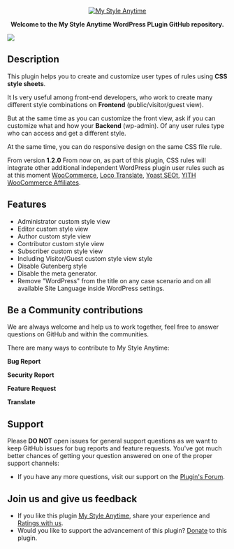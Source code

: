 <p align="center"><a href="https://wordpress.org/plugins/my-style-anytime/"><img src="https://ps.w.org/my-style-anytime/assets/banner-772x250.png" alt="My Style Anytime"></a></p>

**<p align="center">Welcome to the My Style Anytime WordPress PLugin GitHub repository.</p>**

<p><a href="https://wordpress.org/plugins/my-style-anytime/"><img src="[https://ps.w.org/my-style-anytime/assets/screenshot-3.png?rev=2787844](https://ps.w.org/my-style-anytime/assets/screenshot-1.png)"></a></p>


## Description
This plugin helps you to create and customize user types of rules using <b>CSS style sheets</b>.

It Is very useful among front-end developers, who work to create many different style combinations on <b>Frontend</b> (public/visitor/guest view).

But at the same time as you can customize the front view, ask if you can customize what and how your <b>Backend</b> (wp-admin). Of any user rules type who can access and get a different style.

At the same time, you can do responsive design on the same CSS file rule.

From version <b>1.2.0</b> From now on, as part of this plugin, CSS rules will integrate other additional independent WordPress plugin user rules such as at this moment [WooCommerce](https://wordpress.org/plugins/woocommerce/), [Loco Translate](https://wordpress.org/plugins/loco-translate/), [Yoast SEOt](https://wordpress.org/plugins/wordpress-seo/), [YITH WooCommerce Affiliates](https://wordpress.org/plugins/yith-woocommerce-affiliates/).

## Features

- Administrator custom style view
- Editor custom style view
- Author custom style view
- Contributor custom style view
- Subscriber custom style view
- Including Visitor/Guest custom style view style
- Disable Gutenberg style
- Disable the meta generator.
- Remove "WordPress" from the title on any case scenario and on all available Site Language inside WordPress settings.


## Be a Community contributions
We are always welcome and help us to work together, feel free to answer questions on GitHub and within the communities.

There are many ways to contribute to My Style Anytime:

**Bug Report**

**Security Report**

**Feature Request**

**Translate**

## Support
Please **DO NOT** open issues for general support questions as we want to keep GitHub issues for bug reports and feature requests. You've got much better chances of getting your question answered on one of the proper support channels:

- If you have any more questions, visit our support on the [Plugin's Forum](https://wordpress.org/support/plugin/my-style-anytime).

## Join us and give us feedback
- If you like this plugin [My Style Anytime](https://wordpress.org/plugins/my-style-anytime/), share your experience and [Ratings with us](https://wordpress.org/support/plugin/my-style-anytime/reviews/#new-post).
- Would you like to support the advancement of this plugin? [Donate](https://newfiesoft.com/donate/) to this plugin.
